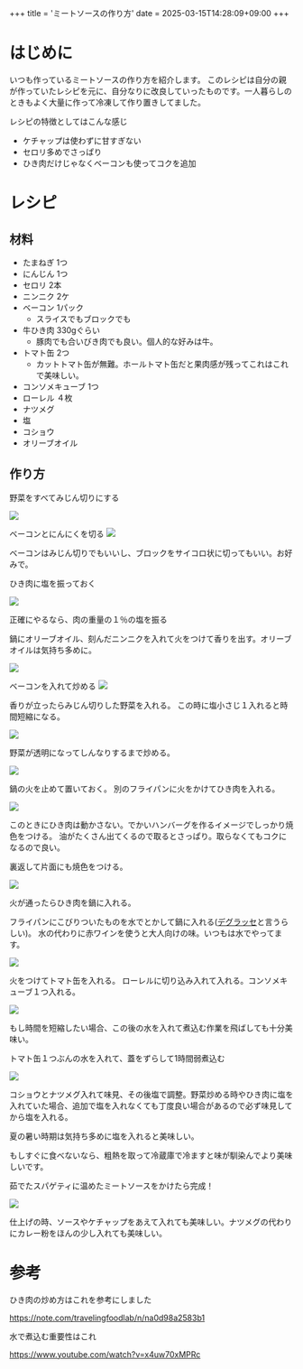 +++
title = 'ミートソースの作り方'
date = 2025-03-15T14:28:09+09:00
+++

# はじめに
いつも作っているミートソースの作り方を紹介します。
このレシピは自分の親が作っていたレシピを元に、自分なりに改良していったものです。一人暮らしのときもよく大量に作って冷凍して作り置きしてました。

レシピの特徴としてはこんな感じ
- ケチャップは使わずに甘すぎない
- セロリ多めでさっぱり
- ひき肉だけじゃなくベーコンも使ってコクを追加

# レシピ

## 材料

- たまねぎ 1つ
- にんじん 1つ
- セロリ 2本
- ニンニク 2ケ
- ベーコン 1パック
    - スライスでもブロックでも
- 牛ひき肉 330gぐらい
    - 豚肉でも合いびき肉でも良い。個人的な好みは牛。
- トマト缶 2つ
    - カットトマト缶が無難。ホールトマト缶だと果肉感が残ってこれはこれで美味しい。
- コンソメキューブ 1つ
- ローレル ４枚
- ナツメグ
- 塩
- コショウ
- オリーブオイル

## 作り方
野菜をすべてみじん切りにする

![](/images/250315/1.jpeg)

ベーコンとにんにくを切る
![](/images/250315/2.jpeg)

ベーコンはみじん切りでもいいし、ブロックをサイコロ状に切ってもいい。お好みで。

ひき肉に塩を振っておく

![](/images/250315/4.jpeg)

正確にやるなら、肉の重量の１％の塩を振る

鍋にオリーブオイル、刻んだニンニクを入れて火をつけて香りを出す。オリーブオイルは気持ち多めに。

![](/images/250315/12.jpeg)

ベーコンを入れて炒める
![](/images/250315/3.jpeg)

香りが立ったらみじん切りした野菜を入れる。
この時に塩小さじ１入れると時間短縮になる。

![](/images/250315/5.jpeg)

野菜が透明になってしんなりするまで炒める。

![](/images/250315/13.jpeg)

鍋の火を止めて置いておく。
別のフライパンに火をかけてひき肉を入れる。

![](/images/250315/6.jpeg)

このときにひき肉は動かさない。でかいハンバーグを作るイメージでしっかり焼色をつける。
油がたくさん出てくるので取るとさっぱり。取らなくてもコクになるので良い。

裏返して片面にも焼色をつける。

![](/images/250315/7.jpeg)

火が通ったらひき肉を鍋に入れる。

フライパンにこびりついたものを水でとかして鍋に入れる([デグラッセ](https://ja.wikipedia.org/wiki/%E3%83%87%E3%82%B0%E3%83%A9%E3%83%83%E3%82%BB)と言うらしい)。
水の代わりに赤ワインを使うと大人向けの味。いつもは水でやってます。

![](/images/250315/8.jpeg)

火をつけてトマト缶を入れる。
ローレルに切り込み入れて入れる。コンソメキューブ１つ入れる。

![](/images/250315/9.jpeg)

もし時間を短縮したい場合、この後の水を入れて煮込む作業を飛ばしても十分美味い。


トマト缶１つぶんの水を入れて、蓋をずらして1時間弱煮込む

![](/images/250315/10.jpeg)

コショウとナツメグ入れて味見、その後塩で調整。野菜炒める時やひき肉に塩を入れていた場合、追加で塩を入れなくても丁度良い場合があるので必ず味見してから塩を入れる。

夏の暑い時期は気持ち多めに塩を入れると美味しい。

もしすぐに食べないなら、粗熱を取って冷蔵庫で冷ますと味が馴染んでより美味しいです。

茹でたスパゲティに温めたミートソースをかけたら完成！

![](/images/250315/14.jpeg)

仕上げの時、ソースやケチャップをあえて入れても美味しい。ナツメグの代わりにカレー粉をほんの少し入れても美味しい。


# 参考

ひき肉の炒め方はこれを参考にしました

https://note.com/travelingfoodlab/n/na0d98a2583b1

水で煮込む重要性はこれ

https://www.youtube.com/watch?v=x4uw70xMPRc

